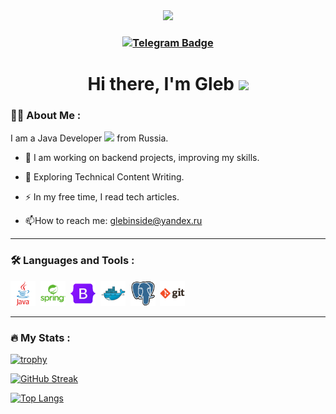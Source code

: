 <div id="header" align="center">
  <img src="https://media.giphy.com/media/M9gbBd9nbDrOTu1Mqx/giphy.gif" width="100"/>
</div>
<div id="badges">
  <h3 align="center">
  <a href="https://t.me/Glebinside">
  <img src="https://img.shields.io/badge/Telegram-blue?style=for-the-badge&logo=telegram&logoColor=white" alt="Telegram Badge"/>
  </a>
</div>
<h1 align="center" style = "border-bottom:none">Hi there, I'm Gleb 
<img src="https://github.com/blackcater/blackcater/raw/main/images/Hi.gif" height="32"/> 
</h1>
  
  
  
  ### :man_technologist: About Me :
  
  I am a Java Developer <img src="https://media.giphy.com/media/WUlplcMpOCEmTGBtBW/giphy.gif" width="30"> from Russia.
- :telescope: I am working on backend projects, improving my skills.

- :seedling: Exploring Technical Content Writing. 

- :zap: In my free time, I read tech articles.

- :mailbox:How to reach me: glebinside@yandex.ru
  
 ---
  
### :hammer_and_wrench: Languages and Tools :
  <div>
  <img src="https://github.com/devicons/devicon/blob/master/icons/java/java-original-wordmark.svg" title="Java" alt="Java" width="40" height="40"/>&nbsp;
  <img src="https://github.com/devicons/devicon/blob/master/icons/spring/spring-original-wordmark.svg" title="Spring" alt="Spring" width="40" height="40"/>&nbsp;
  <img src="https://github.com/devicons/devicon/blob/master/icons/bootstrap/bootstrap-original.svg" title="bootstrap" alt="bootstrap" width="40" height="40"/>&nbsp;
  <img src="https://github.com/devicons/devicon/blob/master/icons/docker/docker-original.svg" title="docker" alt="docker" width="40" height="40"/>&nbsp;
  <img src="https://github.com/devicons/devicon/blob/master/icons/postgresql/postgresql-original.svg" title="postgresql" alt="postgresql" width="40" height="40"/>&nbsp;
  <img src="https://github.com/devicons/devicon/blob/master/icons/git/git-original-wordmark.svg" title="Git" **alt="Git" width="40" height="40"/>
</div>
 
  ---
  
### :fire: My Stats :
  
[![trophy](https://github-profile-trophy.vercel.app/?username=glebinside&theme=darkhub&no-bg=true)](https://github.com/glebinside/github-profile-trophy)

[![GitHub Streak](https://github-readme-streak-stats.herokuapp.com/?user=glebinside&theme=dark)](https://git.io/streak-stats)

[![Top Langs](https://github-readme-stats.vercel.app/api/top-langs/?username=glebinside&layout=compact&theme=transparent)](https://github.com/anuraghazra/github-readme-stats)
